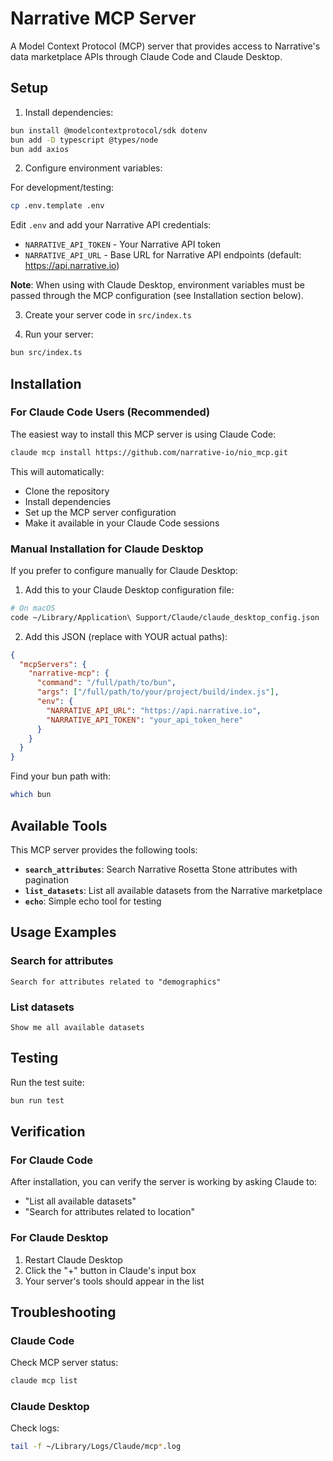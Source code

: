 # Narrative MCP Server

A Model Context Protocol (MCP) server that provides access to Narrative's data marketplace APIs through Claude Code and Claude Desktop.

## Setup

1. Install dependencies:

```bash
bun install @modelcontextprotocol/sdk dotenv
bun add -D typescript @types/node
bun add axios
```

2. Configure environment variables:

For development/testing:
```bash
cp .env.template .env
```

Edit `.env` and add your Narrative API credentials:
- `NARRATIVE_API_TOKEN` - Your Narrative API token
- `NARRATIVE_API_URL` - Base URL for Narrative API endpoints (default: https://api.narrative.io)

**Note**: When using with Claude Desktop, environment variables must be passed through the MCP configuration (see Installation section below).

3. Create your server code in `src/index.ts`

4. Run your server:

```bash
bun src/index.ts
```

## Installation

### For Claude Code Users (Recommended)

The easiest way to install this MCP server is using Claude Code:

```bash
claude mcp install https://github.com/narrative-io/nio_mcp.git
```

This will automatically:
- Clone the repository 
- Install dependencies
- Set up the MCP server configuration
- Make it available in your Claude Code sessions

### Manual Installation for Claude Desktop

If you prefer to configure manually for Claude Desktop:

1. Add this to your Claude Desktop configuration file:

```bash
# On macOS
code ~/Library/Application\ Support/Claude/claude_desktop_config.json
```

2. Add this JSON (replace with YOUR actual paths):

```json
{
  "mcpServers": {
    "narrative-mcp": {
      "command": "/full/path/to/bun",
      "args": ["/full/path/to/your/project/build/index.js"],
      "env": {
        "NARRATIVE_API_URL": "https://api.narrative.io",
        "NARRATIVE_API_TOKEN": "your_api_token_here"
      }
    }
  }
}
```

Find your bun path with:
```bash
which bun
```

## Available Tools

This MCP server provides the following tools:

- **`search_attributes`**: Search Narrative Rosetta Stone attributes with pagination
- **`list_datasets`**: List all available datasets from the Narrative marketplace
- **`echo`**: Simple echo tool for testing

## Usage Examples

### Search for attributes
```
Search for attributes related to "demographics"
```

### List datasets
```
Show me all available datasets
```

## Testing

Run the test suite:
```bash
bun run test
```

## Verification

### For Claude Code
After installation, you can verify the server is working by asking Claude to:
- "List all available datasets"
- "Search for attributes related to location"

### For Claude Desktop
1. Restart Claude Desktop
2. Click the "+" button in Claude's input box
3. Your server's tools should appear in the list

## Troubleshooting

### Claude Code
Check MCP server status:
```bash
claude mcp list
```

### Claude Desktop
Check logs:
```bash
tail -f ~/Library/Logs/Claude/mcp*.log
```